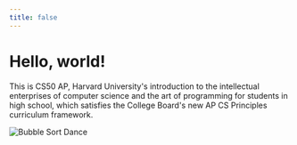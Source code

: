 ```yaml
---
title: false
---
```


# Hello, world!

This is CS50 AP, Harvard University's introduction to the intellectual enterprises of computer science and the art of programming for students in high school, which satisfies the College Board's new AP CS Principles curriculum framework.

<!-- <iframe src="https://www.youtube.com/embed/tZxLMIk_SaY?playlist=GAB6Gm7pTTA"></iframe> -->

![Bubble Sort Dance](https://cwaage.github.io/ap/assets/images/bubble_sort_dance.jpg)
